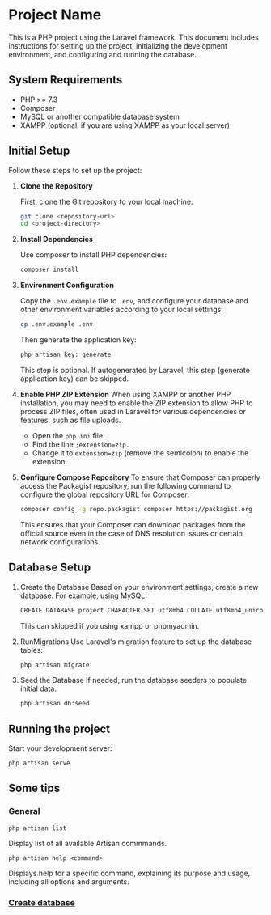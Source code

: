 # Project Name

This is a PHP project using the Laravel framework. This document includes instructions for setting up the project, initializing the development environment, and configuring and running the database.

## System Requirements

- PHP >= 7.3
- Composer
- MySQL or another compatible database system
- XAMPP (optional, if you are using XAMPP as your local server)

## Initial Setup

Follow these steps to set up the project:

1. **Clone the Repository**

   First, clone the Git repository to your local machine:

   ```bash
   git clone <repository-url>
   cd <project-directory>
   
2. **Install Dependencies**

    Use composer to install PHP dependencies:
    ```bash
   composer install
   
3. **Environment Configuration**
    
    Copy the `.env.example` file to `.env`, and configure your database and other environment variables according to your local settings:
    ```bash
   cp .env.example .env
    ```
    Then generate the application key:
   ```bash
   php artisan key: generate
   ```
   This step is optional. If autogenerated by Laravel, this step (generate application key) can be skipped.

4. **Enable PHP ZIP Extension**
   When using XAMPP or another PHP installation, you may need to enable the ZIP extension to allow PHP to process ZIP files, often used in Laravel for various dependencies or features, such as file uploads.
   - Open the `php.ini` file.
   - Find the line `;extension=zip.`
   - Change it to `extension=zip` (remove the semicolon) to enable the extension.

5. **Configure Compose Repository**
   To ensure that Composer can properly access the Packagist repository, run the following command to configure the global repository URL for Composer:
    ```bash
   composer config -g repo.packagist composer https://packagist.org
    ```
   This ensures that your Composer can download packages from the official source even in the case of DNS resolution issues or certain network configurations.

## Database Setup
1. Create the Database
   Based on your environment settings, create a new database. For example, using MySQL:
    ```bash
   CREATE DATABASE project CHARACTER SET utf8mb4 COLLATE utf8mb4_unicode_ci;
   ```
   This can skipped if you using xampp or phpmyadmin.

2. RunMigrations
    Use Laravel's migration feature to set up the database tables:
    ```bash
   php artisan migrate

3. Seed the Database
    If needed, run the database seeders to populate initial data.
    ```bash
    php artisan db:seed
    ```

## Running the project

Start your development server:
    
```bash
php artisan serve
```

## Some tips
### General
```
php artisan list
```
Display list of all available Artisan commmands.

```
php artisan help <command>
```
Displays help for a specific command, explaining its purpose and usage, including all options and arguments.

### [Create database](database/)

